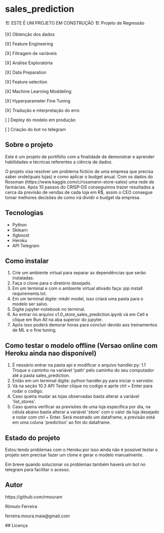 # sales_prediction

🏗️ ESTE É UM PROJETO EM CONSTRUÇÃO 🏗️ Projeto de Regressão

<p> [X] Obtenção dos dados </p>
<p> [X] Feature Engineering </p>
<p> [X] Filtragem de variáveis </p>
<p> [X] Análise Exploratória </p>
<p> [X] Data Preparation </p>
<p> [X] Feature selection </p>
<p> [X] Machine Learning Moddeling </p>
<p> [X] Hyperparameter Fine Tuning </p>
<p> [X] Tradução e interpretação do erro </p>
<p> [ ] Deploy do modelo em produção </p>
<p> [ ] Criação do bot no telegram </p>

## Sobre o projeto
  <p> Este é um projeto de portifólio com a finalidade de demonstrar e aprender habilidades e técnicas referentes a ciência de dados. </p>
  <p> O projeto visa resolver um problema fictício de uma empresa que precisa saber onde(quais lojas) e como  aplicar o budget anual.
  Com os dados do Rossman (https://www.kaggle.com/c/rossmann-store-sales) uma rede de farmácias. Após 10 passos do CRISP-DS conseguimos trazer resultados a cerca da previsão de vendas de cada loja em R$, assim o CEO consegue tomar melhores decisões de como irá dividir o budget da empresa.</p>

## Tecnologias
 - Python
 - Sklearn
 - Xgboost
 - Heroku
 - API Telegram
 
## Como instalar
 1. Crie um ambiente virtual para separar as dependências que serão instaladas.
 2. Faça o clone para o diretório desejado.
 3. Em um terminal e com o ambiente virtual ativado faça: pip install requirements.txt.
 4. Em um terminal digite: mkdir model, isso criará uma pasta para o modelo ser salvo.
 5. Digite jupyter-notebook no terminal.
 6. Ao entrar no arquivo v1.0_store_sales_prediction.ipynb vá em Cell e clique em Run All na aba superior do jupyter.
 7. Após isso poderá demorar horas para concluir devido aos treinamentos de ML e o fine tuning.

## Como testar o modelo offline (Versao online com Heroku ainda nao disponível)
 1. É nessário entrar na pasta api e modificar o arquivo handler.py:
  1.1 Troque o caminho na variável 'path' pelo caminho do seu computador até a pasta sales_prediction.
 2. Então em um terminal digite: python handler.py para iniciar o servidor.
 3. Vá na seção 10.3 API Tester clique no codigo e aprte ctrl + Enter para rodar o codigo.
 4. Caso queira mudar as lojas observadas basta alterar a variável 'list_stores'.
 5. Caso queira verificar as previsões de uma loja específica por dia, na célula abaixo basta alterar a variável 'store' com o 
    valor da loja desejado e rodar com ctrl + Enter. Será mostrado um dataframe, a previsão está em uma coluna 'prediction' ao fim do dataframe.

## Estado do projeto
<p> Estou tendo problemas com o Heroku por isso ainda não é possível testar o projeto sem precisar fazer um clone e gerar o modelo manualmente.</p>
<p> Em breve quando solucionar os problemas também haverá um bot no telegram para facilitar o acesso.</p>

## Autor
<p>https://github.com/rmouram</p>
<p>Rômulo Ferreira</p>
<p>ferreira.moura.maia@gmail.com</p>
## Licença


